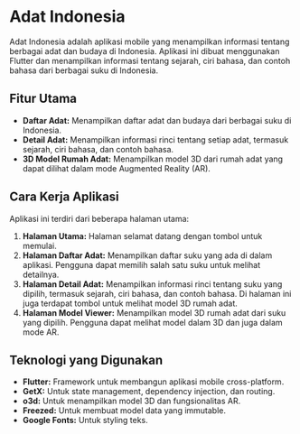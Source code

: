 # Adat Indonesia

Adat Indonesia adalah aplikasi mobile yang menampilkan informasi tentang berbagai adat dan budaya di Indonesia. Aplikasi ini dibuat menggunakan Flutter dan menampilkan informasi tentang sejarah, ciri bahasa, dan contoh bahasa dari berbagai suku di Indonesia.

## Fitur Utama

- **Daftar Adat:** Menampilkan daftar adat dan budaya dari berbagai suku di Indonesia.
- **Detail Adat:** Menampilkan informasi rinci tentang setiap adat, termasuk sejarah, ciri bahasa, dan contoh bahasa.
- **3D Model Rumah Adat:** Menampilkan model 3D dari rumah adat yang dapat dilihat dalam mode Augmented Reality (AR).

## Cara Kerja Aplikasi

Aplikasi ini terdiri dari beberapa halaman utama:

1.  **Halaman Utama:** Halaman selamat datang dengan tombol untuk memulai.
2.  **Halaman Daftar Adat:** Menampilkan daftar suku yang ada di dalam aplikasi. Pengguna dapat memilih salah satu suku untuk melihat detailnya.
3.  **Halaman Detail Adat:** Menampilkan informasi rinci tentang suku yang dipilih, termasuk sejarah, ciri bahasa, dan contoh bahasa. Di halaman ini juga terdapat tombol untuk melihat model 3D rumah adat.
4.  **Halaman Model Viewer:** Menampilkan model 3D rumah adat dari suku yang dipilih. Pengguna dapat melihat model dalam 3D dan juga dalam mode AR.

## Teknologi yang Digunakan

- **Flutter:** Framework untuk membangun aplikasi mobile cross-platform.
- **GetX:** Untuk state management, dependency injection, dan routing.
- **o3d:** Untuk menampilkan model 3D dan fungsionalitas AR.
- **Freezed:** Untuk membuat model data yang immutable.
- **Google Fonts:** Untuk styling teks.